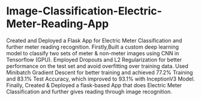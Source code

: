 # Image-Classification-Electric-Meter-Reading-App
Created and Deployed a Flask App for Electric Meter Classification and further meter reading recognition.
Firstly,Built a custom deep learning model to classify two sets of meter & non-meter images using CNN in Tensorflow (GPU). 
Employed Dropouts and L2 Regularization for better performance on the test set and avoid overfitting over training data.
Used Minibatch Gradient Descent for better training and achieved 77.2% Training and 83.1% Test Accuracy, which improved to 93.1% with InceptionV3 Model. 
Finally, Created & Deployed a flask-based App that does Electric Meter Classification and further gives reading through image recognition.
